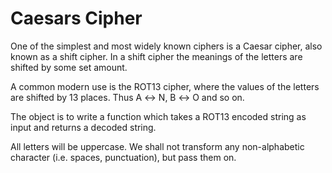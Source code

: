 # Caesars Cipher


One of the simplest and most widely known ciphers is a Caesar cipher, also known as a shift cipher. In a shift cipher the meanings of the letters are shifted by some set amount.

A common modern use is the ROT13 cipher, where the values of the letters are shifted by 13 places. Thus A ↔ N, B ↔ O and so on.

The object is to write a function which takes a ROT13 encoded string as input and returns a decoded string.

All letters will be uppercase. We shall not transform any non-alphabetic character (i.e. spaces, punctuation), but pass them on.

